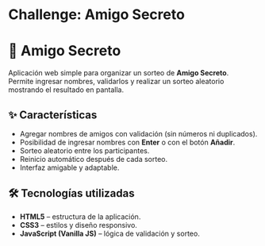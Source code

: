 <h1>Challenge: Amigo Secreto</h1>

# 🎁 Amigo Secreto

Aplicación web simple para organizar un sorteo de **Amigo Secreto**.  
Permite ingresar nombres, validarlos y realizar un sorteo aleatorio mostrando el resultado en pantalla.

## ✨ Características
- Agregar nombres de amigos con validación (sin números ni duplicados).
- Posibilidad de ingresar nombres con **Enter** o con el botón **Añadir**.
- Sorteo aleatorio entre los participantes.
- Reinicio automático después de cada sorteo.
- Interfaz amigable y adaptable.

## 🛠️ Tecnologías utilizadas
- **HTML5** – estructura de la aplicación.
- **CSS3** – estilos y diseño responsivo.
- **JavaScript (Vanilla JS)** – lógica de validación y sorteo.

